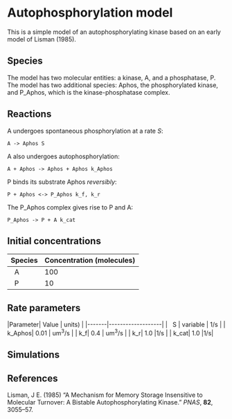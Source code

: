 # Autophosphorylation model

This is a simple model of an autophosphorylating kinase based on an early model of Lisman (1985).

## Species
The model has two molecular entities: a kinase, A, and a phosphatase, P. The model has two additional species: Aphos, the phosphorylated kinase, and P_Aphos, which is the kinase-phosphatase complex. 

## Reactions
A undergoes spontaneous phosphorylation at a rate *S*:

    A -> Aphos S

A also undergoes autophosphorylation:

    A + Aphos -> Aphos + Aphos k_Aphos

P binds its substrate Aphos *reversibly*:

    P + Aphos <-> P_Aphos k_f, k_r
    
The P_Aphos complex gives rise to P and A:

    P_Aphos -> P + A k_cat

## Initial concentrations

|Species| Concentration (molecules)  |
|-------|-------------------|
|   A   | 100               |
|   P   |  10               |

## Rate parameters

|Parameter| Value | units)  |
|-------|-------------------|
|   S   |   variable | 1/s  |
| k_Aphos|  0.01  | um<sup>3</sup>/s            |
| k_f|  0.4 | um<sup>3</sup>/s             |
| k_r|  1.0 |1/s |
| k_cat| 1.0 |1/s|
## Simulations

## References

Lisman, J E. (1985) “A Mechanism for Memory Storage Insensitive to Molecular 
Turnover: A Bistable Autophosphorylating Kinase.” *PNAS*, **82**, 3055–57.
